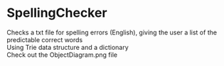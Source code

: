 # SpellingChecker
Checks a txt file for spelling errors (English), giving the user a list of the predictable correct words  
Using Trie data structure and a dictionary  
Check out the ObjectDiagram.png file
